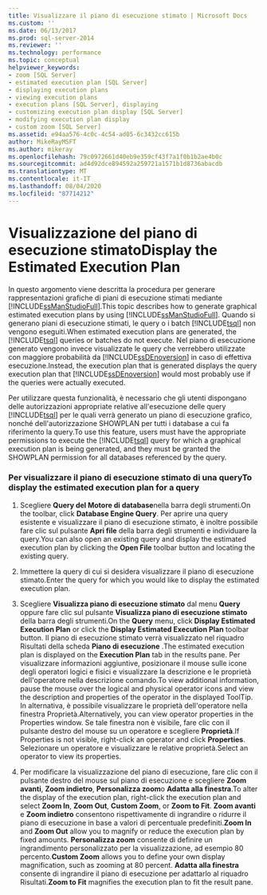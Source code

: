 ```yaml
---
title: Visualizzare il piano di esecuzione stimato | Microsoft Docs
ms.custom: ''
ms.date: 06/13/2017
ms.prod: sql-server-2014
ms.reviewer: ''
ms.technology: performance
ms.topic: conceptual
helpviewer_keywords:
- zoom [SQL Server]
- estimated execution plan [SQL Server]
- displaying execution plans
- viewing execution plans
- execution plans [SQL Server], displaying
- customizing execution plan display [SQL Server]
- modifying execution plan display
- custom zoom [SQL Server]
ms.assetid: e94aa576-4c0c-4c54-ad05-6c3432cc615b
author: MikeRayMSFT
ms.author: mikeray
ms.openlocfilehash: 79c0972661d40eb9e359cf43f7a1f0b1b2ae4b0c
ms.sourcegitcommit: ad4d92dce894592a259721a1571b1d8736abacdb
ms.translationtype: MT
ms.contentlocale: it-IT
ms.lasthandoff: 08/04/2020
ms.locfileid: "87714212"
---
```

# <a name="display-the-estimated-execution-plan"></a><span data-ttu-id="a2dc5-102">Visualizzazione del piano di esecuzione stimato</span><span class="sxs-lookup"><span data-stu-id="a2dc5-102">Display the Estimated Execution Plan</span></span>
  <span data-ttu-id="a2dc5-103">In questo argomento viene descritta la procedura per generare rappresentazioni grafiche di piani di esecuzione stimati mediante [!INCLUDE[ssManStudioFull](../../includes/ssmanstudiofull-md.md)].</span><span class="sxs-lookup"><span data-stu-id="a2dc5-103">This topic describes how to generate graphical estimated execution plans by using [!INCLUDE[ssManStudioFull](../../includes/ssmanstudiofull-md.md)].</span></span> <span data-ttu-id="a2dc5-104">Quando si generano piani di esecuzione stimati, le query o i batch [!INCLUDE[tsql](../../includes/tsql-md.md)] non vengono eseguiti.</span><span class="sxs-lookup"><span data-stu-id="a2dc5-104">When estimated execution plans are generated, the [!INCLUDE[tsql](../../includes/tsql-md.md)] queries or batches do not execute.</span></span> <span data-ttu-id="a2dc5-105">Nel piano di esecuzione generato vengono invece visualizzate le query che verrebbero utilizzate con maggiore probabilità da [!INCLUDE[ssDEnoversion](../../includes/ssdenoversion-md.md)] in caso di effettiva esecuzione.</span><span class="sxs-lookup"><span data-stu-id="a2dc5-105">Instead, the execution plan that is generated displays the query execution plan that [!INCLUDE[ssDEnoversion](../../includes/ssdenoversion-md.md)] would most probably use if the queries were actually executed.</span></span>  
  
 <span data-ttu-id="a2dc5-106">Per utilizzare questa funzionalità, è necessario che gli utenti dispongano delle autorizzazioni appropriate relative all'esecuzione delle query [!INCLUDE[tsql](../../includes/tsql-md.md)] per le quali verrà generato un piano di esecuzione grafico, nonché dell'autorizzazione SHOWPLAN per tutti i database a cui fa riferimento la query.</span><span class="sxs-lookup"><span data-stu-id="a2dc5-106">To use this feature, users must have the appropriate permissions to execute the [!INCLUDE[tsql](../../includes/tsql-md.md)] query for which a graphical execution plan is being generated, and they must be granted the SHOWPLAN permission for all databases referenced by the query.</span></span>  
  
### <a name="to-display-the-estimated-execution-plan-for-a-query"></a><span data-ttu-id="a2dc5-107">Per visualizzare il piano di esecuzione stimato di una query</span><span class="sxs-lookup"><span data-stu-id="a2dc5-107">To display the estimated execution plan for a query</span></span>  
  
1.  <span data-ttu-id="a2dc5-108">Scegliere **Query del Motore di database**nella barra degli strumenti.</span><span class="sxs-lookup"><span data-stu-id="a2dc5-108">On the toolbar, click **Database Engine Query**.</span></span> <span data-ttu-id="a2dc5-109">Per aprire una query esistente e visualizzare il piano di esecuzione stimato, è inoltre possibile fare clic sul pulsante **Apri file** della barra degli strumenti e individuare la query.</span><span class="sxs-lookup"><span data-stu-id="a2dc5-109">You can also open an existing query and display the estimated execution plan by clicking the **Open File** toolbar button and locating the existing query.</span></span>  
  
2.  <span data-ttu-id="a2dc5-110">Immettere la query di cui si desidera visualizzare il piano di esecuzione stimato.</span><span class="sxs-lookup"><span data-stu-id="a2dc5-110">Enter the query for which you would like to display the estimated execution plan.</span></span>  
  
3.  <span data-ttu-id="a2dc5-111">Scegliere **Visualizza piano di esecuzione stimato** dal menu **Query** oppure fare clic sul pulsante **Visualizza piano di esecuzione stimato** della barra degli strumenti.</span><span class="sxs-lookup"><span data-stu-id="a2dc5-111">On the **Query** menu, click **Display Estimated Execution Plan** or click the **Display Estimated Execution Plan** toolbar button.</span></span> <span data-ttu-id="a2dc5-112">Il piano di esecuzione stimato verrà visualizzato nel riquadro Risultati della scheda **Piano di esecuzione** .</span><span class="sxs-lookup"><span data-stu-id="a2dc5-112">The estimated execution plan is displayed on the **Execution Plan** tab in the results pane.</span></span> <span data-ttu-id="a2dc5-113">Per visualizzare informazioni aggiuntive, posizionare il mouse sulle icone degli operatori logici e fisici e visualizzare la descrizione e le proprietà dell'operatore nella descrizione comando.</span><span class="sxs-lookup"><span data-stu-id="a2dc5-113">To view additional information, pause the mouse over the logical and physical operator icons and view the description and properties of the operator in the displayed ToolTip.</span></span> <span data-ttu-id="a2dc5-114">In alternativa, è possibile visualizzare le proprietà dell'operatore nella finestra Proprietà.</span><span class="sxs-lookup"><span data-stu-id="a2dc5-114">Alternatively, you can view operator properties in the Properties window.</span></span> <span data-ttu-id="a2dc5-115">Se tale finestra non è visibile, fare clic con il pulsante destro del mouse su un operatore e scegliere **Proprietà**.</span><span class="sxs-lookup"><span data-stu-id="a2dc5-115">If Properties is not visible, right-click an operator and click **Properties**.</span></span> <span data-ttu-id="a2dc5-116">Selezionare un operatore e visualizzare le relative proprietà.</span><span class="sxs-lookup"><span data-stu-id="a2dc5-116">Select an operator to view its properties.</span></span>  
  
4.  <span data-ttu-id="a2dc5-117">Per modificare la visualizzazione del piano di esecuzione, fare clic con il pulsante destro del mouse sul piano di esecuzione e scegliere **Zoom avanti**, **Zoom indietro**, **Personalizza zoom**o **Adatta alla finestra**.</span><span class="sxs-lookup"><span data-stu-id="a2dc5-117">To alter the display of the execution plan, right-click the execution plan and select **Zoom In**, **Zoom Out**, **Custom Zoom**, or **Zoom to Fit**.</span></span> <span data-ttu-id="a2dc5-118">**Zoom avanti** e **Zoom indietro** consentono rispettivamente di ingrandire o ridurre il piano di esecuzione in base a valori di percentuale predefiniti.</span><span class="sxs-lookup"><span data-stu-id="a2dc5-118">**Zoom In** and **Zoom Out** allow you to magnify or reduce the execution plan by fixed amounts.</span></span> <span data-ttu-id="a2dc5-119">**Personalizza zoom** consente di definire un ingrandimento personalizzato per la visualizzazione, ad esempio 80 percento.</span><span class="sxs-lookup"><span data-stu-id="a2dc5-119">**Custom Zoom** allows you to define your own display magnification, such as zooming at 80 percent.</span></span> <span data-ttu-id="a2dc5-120">**Adatta alla finestra** consente di ingrandire il piano di esecuzione per adattarlo al riquadro Risultati.</span><span class="sxs-lookup"><span data-stu-id="a2dc5-120">**Zoom to Fit** magnifies the execution plan to fit the result pane.</span></span>  
  
  
